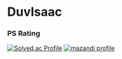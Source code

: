 # DuvIsaac

### PS Rating
[![Solved.ac Profile](http://mazassumnida.wtf/api/v2/generate_badge?boj=taey1015)](https://solved.ac/taey1015/)
[![mazandi profile](http://mazandi.herokuapp.com/api?handle=taey1015&theme=warm)](https://solved.ac/taey1015/)

<!--
**DuvIsaac/DuvIsaac** is a ✨ _special_ ✨ repository because its `README.md` (this file) appears on your GitHub profile.

Here are some ideas to get you started:

- 🔭 I’m currently working on ...
- 🌱 I’m currently learning ...
- 👯 I’m looking to collaborate on ...
- 🤔 I’m looking for help with ...
- 💬 Ask me about ...
- 📫 How to reach me: ...
- 😄 Pronouns: ...
- ⚡ Fun fact: ...
-->
